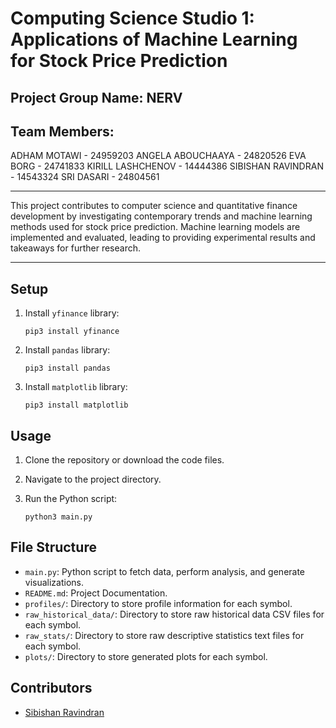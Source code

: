 # Computing Science Studio 1: Applications of Machine Learning for Stock Price Prediction
## Project Group Name: NERV
## Team Members:
ADHAM MOTAWI - 24959203 
ANGELA ABOUCHAAYA - 24820526 
EVA BORG - 24741833
KIRILL LASHCHENOV - 14444386 
SIBISHAN RAVINDRAN - 14543324 
SRI DASARI - 24804561

---

This project contributes to computer science and quantitative finance development by investigating contemporary trends and machine learning methods used for stock price prediction. Machine learning models are implemented and evaluated, leading to providing experimental results and takeaways for further research.

---

## Setup

1. Install `yfinance` library:
    ```
    pip3 install yfinance
    ```
2. Install `pandas` library:
    ```
    pip3 install pandas
    ```
3. Install `matplotlib` library:
    ```
    pip3 install matplotlib
    ```

## Usage

1. Clone the repository or download the code files.

2. Navigate to the project directory.

3. Run the Python script:
    ```
    python3 main.py
    ```

## File Structure

- `main.py`: Python script to fetch data, perform analysis, and generate visualizations.
- `README.md`: Project Documentation.
- `profiles/`: Directory to store profile information for each symbol.
- `raw_historical_data/`: Directory to store raw historical data CSV files for each symbol.
- `raw_stats/`: Directory to store raw descriptive statistics text files for each symbol.
- `plots/`: Directory to store generated plots for each symbol.

## Contributors

- [Sibishan Ravindran](https://github.com/sibishan)